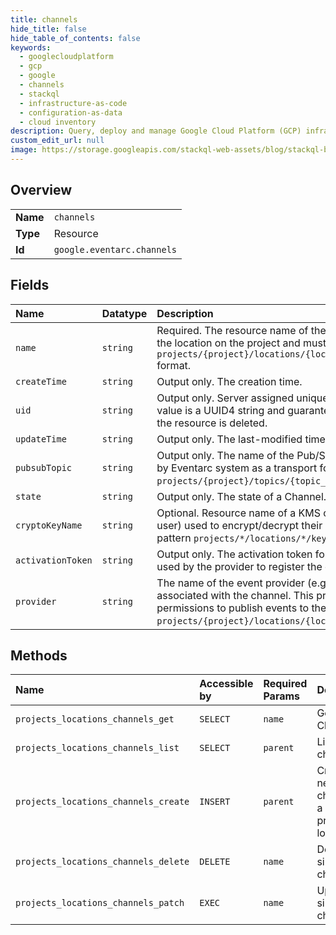 ```yaml
---
title: channels
hide_title: false
hide_table_of_contents: false
keywords:
  - googlecloudplatform
  - gcp
  - google
  - channels
  - stackql
  - infrastructure-as-code
  - configuration-as-data
  - cloud inventory
description: Query, deploy and manage Google Cloud Platform (GCP) infrastructure and resources using SQL
custom_edit_url: null
image: https://storage.googleapis.com/stackql-web-assets/blog/stackql-blog-post-featured-image.png
---
```

  
    

## Overview
<table><tbody>
<tr><td><b>Name</b></td><td><code>channels</code></td></tr>
<tr><td><b>Type</b></td><td>Resource</td></tr>
<tr><td><b>Id</b></td><td><code>google.eventarc.channels</code></td></tr>
</tbody></table>

## Fields
| Name | Datatype | Description |
|:-----|:---------|:------------|
| `name` | `string` | Required. The resource name of the channel. Must be unique within the location on the project and must be in `projects/{project}/locations/{location}/channels/{channel_id}` format. |
| `createTime` | `string` | Output only. The creation time. |
| `uid` | `string` | Output only. Server assigned unique identifier for the channel. The value is a UUID4 string and guaranteed to remain unchanged until the resource is deleted. |
| `updateTime` | `string` | Output only. The last-modified time. |
| `pubsubTopic` | `string` | Output only. The name of the Pub/Sub topic created and managed by Eventarc system as a transport for the event delivery. Format: `projects/{project}/topics/{topic_id}`. |
| `state` | `string` | Output only. The state of a Channel. |
| `cryptoKeyName` | `string` | Optional. Resource name of a KMS crypto key (managed by the user) used to encrypt/decrypt their event data. It must match the pattern `projects/*/locations/*/keyRings/*/cryptoKeys/*`. |
| `activationToken` | `string` | Output only. The activation token for the channel. The token must be used by the provider to register the channel for publishing. |
| `provider` | `string` | The name of the event provider (e.g. Eventarc SaaS partner) associated with the channel. This provider will be granted permissions to publish events to the channel. Format: `projects/{project}/locations/{location}/providers/{provider_id}`. |
## Methods
| Name | Accessible by | Required Params | Description |
|:-----|:--------------|:----------------|:------------|
| `projects_locations_channels_get` | `SELECT` | `name` | Get a single Channel. |
| `projects_locations_channels_list` | `SELECT` | `parent` | List channels. |
| `projects_locations_channels_create` | `INSERT` | `parent` | Create a new channel in a particular project and location. |
| `projects_locations_channels_delete` | `DELETE` | `name` | Delete a single channel. |
| `projects_locations_channels_patch` | `EXEC` | `name` | Update a single channel. |
